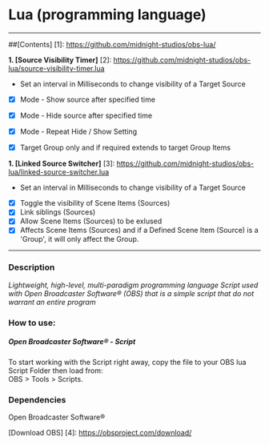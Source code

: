 # Lua (programming language)
-------

##[Contents]
[1]: https://github.com/midnight-studios/obs-lua/


 **1. [Source Visibility Timer]**
[2]: https://github.com/midnight-studios/obs-lua/source-visibility-timer.lua


* Set an interval in Milliseconds to change visibility of a Target Source
 - [x] Mode - Show source after specified time
 - [x] Mode - Hide source after specified time 
 - [x] Mode - Repeat Hide / Show Setting
 - [x] Target Group only and if required extends to target Group Items


 **1. [Linked Source Switcher]**
[3]: https://github.com/midnight-studios/obs-lua/linked-source-switcher.lua

* Set an interval in Milliseconds to change visibility of a Target Source
 - [x] Toggle the visibility of Scene Items (Sources)
 - [x] Link siblings (Sources)
 - [x] Allow Scene Items (Sources) to be exlused
 - [x] Affects Scene Items (Sources) and if a Defined Scene Item (Source) is a 'Group', it will only affect the Group.
***


### Description

_Lightweight, high-level, multi-paradigm programming language Script used with Open Broadcaster Software®️ (OBS) that is a simple script that do not warrant an entire program_

### How to use:

##### Open Broadcaster Software®️ - Script

To start working with the Script right away, copy the file to your OBS lua Script Folder then load from:
<br /> OBS > Tools > Scripts.

### Dependencies

Open Broadcaster Software®️


[Download OBS]
[4]: https://obsproject.com/download/